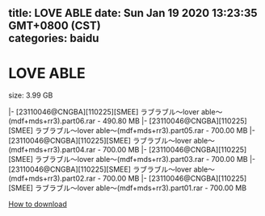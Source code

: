 
title: LOVE ABLE
date: Sun Jan 19 2020 13:23:35 GMT+0800 (CST)    
categories: baidu
---

# LOVE ABLE
size: 3.99 GB
 
 
|- [23110046@CNGBA][110225][SMEE] ラブラブル～lover able～(mdf+mds+rr3).part06.rar - 490.80 MB
|- [23110046@CNGBA][110225][SMEE] ラブラブル～lover able～(mdf+mds+rr3).part05.rar - 700.00 MB
|- [23110046@CNGBA][110225][SMEE] ラブラブル～lover able～(mdf+mds+rr3).part04.rar - 700.00 MB
|- [23110046@CNGBA][110225][SMEE] ラブラブル～lover able～(mdf+mds+rr3).part03.rar - 700.00 MB
|- [23110046@CNGBA][110225][SMEE] ラブラブル～lover able～(mdf+mds+rr3).part02.rar - 700.00 MB
|- [23110046@CNGBA][110225][SMEE] ラブラブル～lover able～(mdf+mds+rr3).part01.rar - 700.00 MB

[How to download](https://bpcam.bemobtrk.com/go/2ceec3aa-1ca2-46d6-b9ff-aaa5c184517c?jno=537)